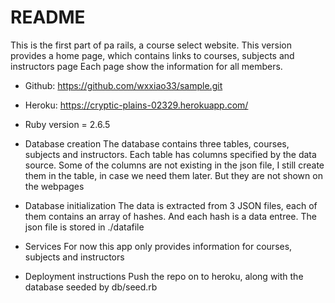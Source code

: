 # README

This is the first part of pa rails, a course select website.
This version provides a home page, which contains links to courses, subjects and instructors page
Each page show the information for all members.

- Github: https://github.com/wxxiao33/sample.git

- Heroku: https://cryptic-plains-02329.herokuapp.com/

* Ruby version = 2.6.5

* Database creation
  The database contains three tables, courses, subjects and instructors. Each table has columns specified by the data source. Some of the columns are not existing in the json file, I still create them in the table, in case we need them later. But they are not shown on the webpages

* Database initialization
  The data is extracted from 3 JSON files, each of them contains an array of hashes. And each hash is a data entree. The json file is stored in ./datafile

* Services
  For now this app only provides information for courses, subjects and instructors

* Deployment instructions
  Push the repo on to heroku, along with the database seeded by db/seed.rb
